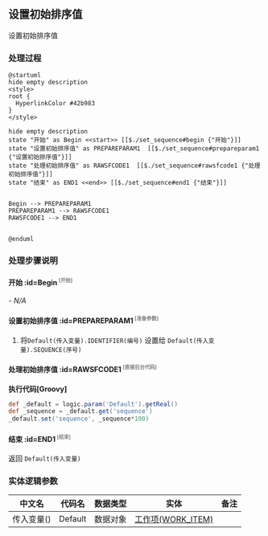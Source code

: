 ## 设置初始排序值 <!-- {docsify-ignore-all} -->

   设置初始排序值

### 处理过程

```plantuml
@startuml
hide empty description
<style>
root {
  HyperlinkColor #42b983
}
</style>

hide empty description
state "开始" as Begin <<start>> [[$./set_sequence#begin {"开始"}]]
state "设置初始排序值" as PREPAREPARAM1  [[$./set_sequence#prepareparam1 {"设置初始排序值"}]]
state "处理初始排序值" as RAWSFCODE1  [[$./set_sequence#rawsfcode1 {"处理初始排序值"}]]
state "结束" as END1 <<end>> [[$./set_sequence#end1 {"结束"}]]


Begin --> PREPAREPARAM1
PREPAREPARAM1 --> RAWSFCODE1
RAWSFCODE1 --> END1


@enduml
```


### 处理步骤说明

#### 开始 :id=Begin<sup class="footnote-symbol"> <font color=gray size=1>[开始]</font></sup>



*- N/A*
#### 设置初始排序值 :id=PREPAREPARAM1<sup class="footnote-symbol"> <font color=gray size=1>[准备参数]</font></sup>



1. 将`Default(传入变量).IDENTIFIER(编号)` 设置给  `Default(传入变量).SEQUENCE(序号)`

#### 处理初始排序值 :id=RAWSFCODE1<sup class="footnote-symbol"> <font color=gray size=1>[直接后台代码]</font></sup>



<p class="panel-title"><b>执行代码[Groovy]</b></p>

```groovy
def _default = logic.param('Default').getReal() 
def _sequence = _default.get('sequence')
_default.set('sequence', _sequence*100)
```

#### 结束 :id=END1<sup class="footnote-symbol"> <font color=gray size=1>[结束]</font></sup>



返回 `Default(传入变量)`



### 实体逻辑参数

|    中文名   |    代码名    |  数据类型    |  实体   |备注 |
| --------| --------| -------- | -------- | --------   |
|传入变量(<i class="fa fa-check"/></i>)|Default|数据对象|[工作项(WORK_ITEM)](module/ProjMgmt/work_item.md)||
